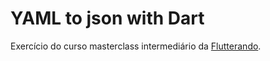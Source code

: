 # YAML to json with Dart

Exercício do curso masterclass intermediário da <a href="https://flutterando.com.br">Flutterando</a>.
